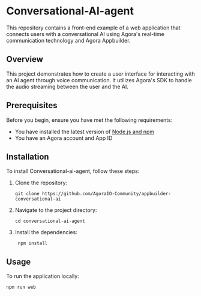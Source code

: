 # Conversational-AI-agent

This repository contains a front-end example of a web application that connects users with a conversational AI using Agora's real-time communication technology and Agora Appbuilder.

## Overview

This project demonstrates how to create a user interface for interacting with an AI agent through voice communication. It utilizes Agora's SDK to handle the audio streaming between the user and the AI.

## Prerequisites

Before you begin, ensure you have met the following requirements:
* You have installed the latest version of [Node.js and npm](https://nodejs.org/)
* You have an Agora account and App ID 

## Installation

To install Conversational-ai-agent, follow these steps:

1. Clone the repository:
   ```
   git clone https://github.com/AgoraIO-Community/appbuilder-conversational-ai
   ```
2. Navigate to the project directory:
   ```
   cd conversational-ai-agent
   ```
3. Install the dependencies:
   ```
    npm install
   ```

## Usage

To run the application locally:
```
npm run web
```

